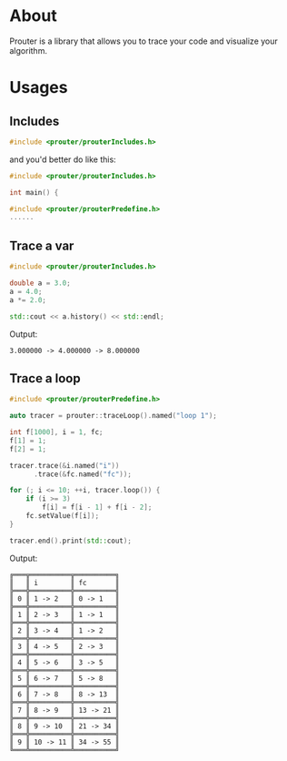 # About

Prouter is a library that allows you to trace your code and visualize your algorithm.

# Usages

## Includes

```c++
#include <prouter/prouterIncludes.h>
```

and you'd better do like this:

```c++
#include <prouter/prouterIncludes.h>

int main() {

#include <prouter/prouterPredefine.h>
......
```

## Trace a var

```c++
#include <prouter/prouterIncludes.h>

double a = 3.0;
a = 4.0;
a *= 2.0;

std::cout << a.history() << std::endl;
```

Output:

```text
3.000000 -> 4.000000 -> 8.000000
```

## Trace a loop

```c++
#include <prouter/prouterPredefine.h>

auto tracer = prouter::traceLoop().named("loop 1");

int f[1000], i = 1, fc;
f[1] = 1;
f[2] = 1;

tracer.trace(&i.named("i"))
      .trace(&fc.named("fc"));

for (; i <= 10; ++i, tracer.loop()) {
    if (i >= 3)
        f[i] = f[i - 1] + f[i - 2];
    fc.setValue(f[i]);
}

tracer.end().print(std::cout);
```

Output:

```text
╔═══╦══════════╦══════════╗
║   ║ i        ║ fc       ║
╠═══╬══════════╬══════════╣
║ 0 ║ 1 -> 2   ║ 0 -> 1   ║
╠═══╬══════════╬══════════╣
║ 1 ║ 2 -> 3   ║ 1 -> 1   ║
╠═══╬══════════╬══════════╣
║ 2 ║ 3 -> 4   ║ 1 -> 2   ║
╠═══╬══════════╬══════════╣
║ 3 ║ 4 -> 5   ║ 2 -> 3   ║
╠═══╬══════════╬══════════╣
║ 4 ║ 5 -> 6   ║ 3 -> 5   ║
╠═══╬══════════╬══════════╣
║ 5 ║ 6 -> 7   ║ 5 -> 8   ║
╠═══╬══════════╬══════════╣
║ 6 ║ 7 -> 8   ║ 8 -> 13  ║
╠═══╬══════════╬══════════╣
║ 7 ║ 8 -> 9   ║ 13 -> 21 ║
╠═══╬══════════╬══════════╣
║ 8 ║ 9 -> 10  ║ 21 -> 34 ║
╠═══╬══════════╬══════════╣
║ 9 ║ 10 -> 11 ║ 34 -> 55 ║
╚═══╩══════════╩══════════╝
```
